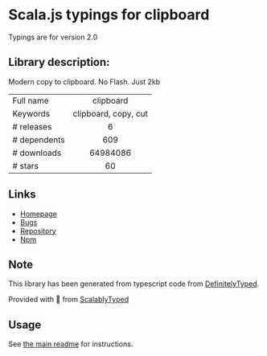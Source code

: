 
# Scala.js typings for clipboard

Typings are for version 2.0

## Library description:
Modern copy to clipboard. No Flash. Just 2kb

|                    |                 |
| ------------------ | :-------------: |
| Full name          | clipboard |
| Keywords           | clipboard, copy, cut |
| # releases         | 6 |
| # dependents       | 609 |
| # downloads        | 64984086 |
| # stars            | 60 |

## Links
- [Homepage](https://github.com/zenorocha/clipboard.js#readme)
- [Bugs](https://github.com/zenorocha/clipboard.js/issues)
- [Repository](https://github.com/zenorocha/clipboard.js)
- [Npm](https://www.npmjs.com/package/clipboard)
    


## Note
This library has been generated from typescript code from [DefinitelyTyped](https://definitelytyped.org).

Provided with :purple_heart: from [ScalablyTyped](https://github.com/oyvindberg/ScalablyTyped)

## Usage
See [the main readme](../../readme.md) for instructions.


